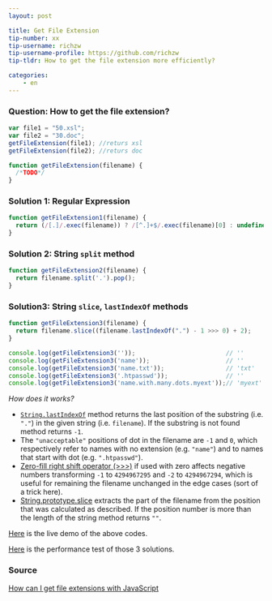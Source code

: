 ```yaml
---
layout: post

title: Get File Extension
tip-number: xx
tip-username: richzw
tip-username-profile: https://github.com/richzw
tip-tldr: How to get the file extension more efficiently?

categories:
    - en
---
```


### Question: How to get the file extension?

```javascript
var file1 = "50.xsl";
var file2 = "30.doc";
getFileExtension(file1); //returs xsl
getFileExtension(file2); //returs doc

function getFileExtension(filename) {
  /*TODO*/
}
```

### Solution 1: Regular Expression

```js
function getFileExtension1(filename) {
  return (/[.]/.exec(filename)) ? /[^.]+$/.exec(filename)[0] : undefined;
}
```

### Solution 2: String `split` method

```js
function getFileExtension2(filename) {
  return filename.split('.').pop();
}
```

### Solution3: String `slice`, `lastIndexOf` methods

```js
function getFileExtension3(filename) {
  return filename.slice((filename.lastIndexOf(".") - 1 >>> 0) + 2);
}

console.log(getFileExtension3(''));                         // ''
console.log(getFileExtension3('name'));                     // ''
console.log(getFileExtension3('name.txt'));                 // 'txt'   
console.log(getFileExtension3('.htpasswd'));                // ''
console.log(getFileExtension3('name.with.many.dots.myext'));// 'myext'
```

_How does it works?_

- [`String.lastIndexOf`](https://developer.mozilla.org/en-US/docs/Web/JavaScript/Reference/Global_Objects/String/lastIndexOf) method returns the last position of the substring (i.e. `"."`) in the given string (i.e. `filename`). If the substring is not found method returns `-1`.
- The `"unacceptable"` positions of dot in the filename are `-1` and `0`, which respectively refer to names with no extension (e.g. `"name"`) and to names that start with dot (e.g. `".htpasswd"`).
- [Zero-fill right shift operator (>>>)](https://developer.mozilla.org/en-US/docs/Web/JavaScript/Reference/Operators/Bitwise_Operators#%3E%3E%3E_%28Zero-fill_right_shift%29) if used with zero affects negative numbers transforming `-1` to `4294967295` and `-2` to `4294967294`, which is useful for remaining the filename unchanged in the edge cases (sort of a trick here).
- [String.prototype.slice](https://developer.mozilla.org/en-US/docs/Web/JavaScript/Reference/Global_Objects/String/slice) extracts the part of the filename from the position that was calculated as described. If the position number is more than the length of the string method returns `""`.

[Here](https://jsbin.com/tipofu/edit?js,console) is the live demo of the above codes.

[Here](http://jsperf.com/extract-file-extension) is the performance test of those 3 solutions.

### Source

[How can I get file extensions with JavaScript](http://stackoverflow.com/questions/190852/how-can-i-get-file-extensions-with-javascript)
